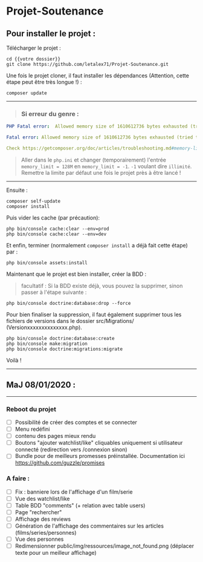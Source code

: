 # Projet-Soutenance

## Pour installer le projet : 

Télécharger le projet :
```bf
cd {{votre dossier}}
git clone https://github.com/letalex71/Projet-Soutenance.git
```

Une fois le projet cloner, il faut installer les dépendances (Attention, cette étape peut être très longue !) :
```bf
composer update
```
___
>### Si erreur du genre : 
```yaml
PHP Fatal error:  Allowed memory size of 1610612736 bytes exhausted (tried to allocate 67108864 bytes) in phar://C:/ProgramData/ComposerSetup/bin/composer.phar/src/Composer/DependencyResolver/Solver.php on line 223

Fatal error: Allowed memory size of 1610612736 bytes exhausted (tried to allocate 67108864 bytes) in phar://C:/ProgramData/ComposerSetup/bin/composer.phar/src/Composer/DependencyResolver/Solver.php on line 223

Check https://getcomposer.org/doc/articles/troubleshooting.md#memory-limit-errors for more info on how to handle out of memory errors
```
>Aller dans le `php.ini` et changer (temporairement) l'entrée `memory_limit = 128M` en `memory_limit = -1`. `-1` voulant dire `illimité`. Remettre la limite par défaut une fois le projet près à être lancé !
___
Ensuite :
```
composer self-update
composer install
```

Puis vider les cache (par précaution):
```bf
php bin/console cache:clear --env=prod
php bin/console cache:clear --env=dev
```


Et enfin, terminer (normalement `composer install` a déjà fait cette étape) par :
```bf
php bin/console assets:install
```

Maintenant que le projet est bien installer, créer la BDD : 

> facultatif : Si la BDD existe déjà, vous pouvez la supprimer, sinon passer à l'étape suivante :

```bf 
php bin/console doctrine:database:drop --force
```
Pour bien finaliser la suppression, il faut également supprimer tous les fichiers de versions dans le dossier src/Migrations/ (Versionxxxxxxxxxxxxxx.php).

```bf
php bin/console doctrine:database:create
php bin/console make:migration
php bin/console doctrine:migrations:migrate
```
Voilà !

***
## MaJ 08/01/2020 : 
***
### Reboot du projet
* [ ]  Possibilité de créer des comptes et se connecter
* [ ]  Menu redéfini
* [ ]  contenu des pages mieux rendu
* [ ]  Boutons "ajouter watchlist/like" cliquables uniquement si utilisateur connecté (redirection vers /connexion sinon)
* [ ]  Bundle pour de meilleurs promesses préinstallée. Documentation ici https://github.com/guzzle/promises
	
### A faire : 
* [ ] Fix : banniere lors de l'affichage d'un film/serie
* [ ] Vue des watchlist/like
* [ ] Table BDD "comments" (+ relation avec table users)
* [ ] Page "rechercher"
* [ ] Affichage des reviews
* [ ] Génération de l'affichage des commentaires sur les articles (films/series/personnes)
* [ ] Vue des personnes
* [ ] Redimensionner public/img/ressources/image_not_found.png (déplacer texte pour un meilleur affichage)
